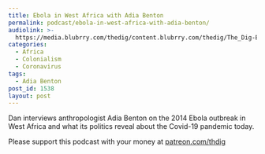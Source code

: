 ```yaml
---
title: Ebola in West Africa with Adia Benton
permalink: podcast/ebola-in-west-africa-with-adia-benton/
audiolink: >-
  https://media.blubrry.com/thedig/content.blubrry.com/thedig/The_Dig-EP_258-Benton.mp3
categories:
  - Africa
  - Colonialism
  - Coronavirus
tags:
  - Adia Benton
post_id: 1538
layout: post
---
```


Dan interviews anthropologist Adia Benton on the 2014 Ebola outbreak in West Africa and what its politics reveal about the Covid-19 pandemic today.

Please support this podcast with your money at
[patreon.com/thdig](https://patreon.com/thdig)
